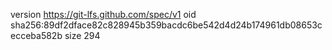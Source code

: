 version https://git-lfs.github.com/spec/v1
oid sha256:89df2dface82c828945b359bacdc6be542d4d24b174961db08653cecceba582b
size 294
